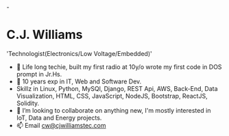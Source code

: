 -<h1>C.J. Williams</h1> 

'Technologist(Electronics/Low Voltage/Embedded)'

- 👀 Life long techie, built my first radio at 10y/o wrote my first code in DOS prompt in Jr.Hs. 
- 🌱 10 years exp in IT, Web and Software Dev.
- Skillz in Linux, Python, MySQl, Django, REST Api, AWS, Back-End, Data Visualization, HTML, CSS, JavaScript, NodeJS, Bootstrap, ReactJS, Solidity.
- 💞️ I’m looking to collaborate on anything new, I'm mostly interested in IoT, Data and Energy projects.
- 📫 Email cw@cjwilliamstec.com 

<!---
cjwilliamstech/cjwilliamstech is a ✨ special ✨ repository because its `README.md` (this file) appears on your GitHub profile.
You can click the Preview link to take a look at your changes.
--->
